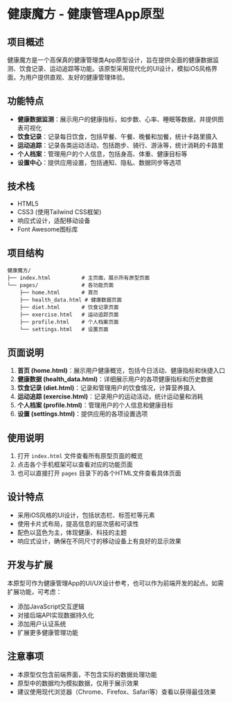 # 健康魔方 - 健康管理App原型

## 项目概述

健康魔方是一个高保真的健康管理类App原型设计，旨在提供全面的健康数据监测、饮食记录、运动追踪等功能。该原型采用现代化的UI设计，模拟iOS风格界面，为用户提供直观、友好的健康管理体验。

## 功能特点

- **健康数据监测**：展示用户的健康指标，如步数、心率、睡眠等数据，并提供图表可视化
- **饮食记录**：记录每日饮食，包括早餐、午餐、晚餐和加餐，统计卡路里摄入
- **运动追踪**：记录各类运动活动，包括跑步、骑行、游泳等，统计消耗的卡路里
- **个人档案**：管理用户的个人信息，包括身高、体重、健康目标等
- **设置中心**：提供应用设置，包括通知、隐私、数据同步等选项

## 技术栈

- HTML5
- CSS3 (使用Tailwind CSS框架)
- 响应式设计，适配移动设备
- Font Awesome图标库

## 项目结构

```
健康魔方/
├── index.html          # 主页面，展示所有原型页面
└── pages/              # 各功能页面
    ├── home.html       # 首页
    ├── health_data.html # 健康数据页面
    ├── diet.html       # 饮食记录页面
    ├── exercise.html   # 运动追踪页面
    ├── profile.html    # 个人档案页面
    └── settings.html   # 设置页面
```

## 页面说明

1. **首页 (home.html)**：展示用户健康概览，包括今日活动、健康指标和快捷入口
2. **健康数据 (health_data.html)**：详细展示用户的各项健康指标和历史数据
3. **饮食记录 (diet.html)**：记录和管理用户的饮食情况，计算营养摄入
4. **运动追踪 (exercise.html)**：记录用户的运动活动，统计运动量和消耗
5. **个人档案 (profile.html)**：管理用户的个人信息和健康目标
6. **设置 (settings.html)**：提供应用的各项设置选项

## 使用说明

1. 打开 `index.html` 文件查看所有原型页面的概览
2. 点击各个手机框架可以查看对应的功能页面
3. 也可以直接打开 `pages` 目录下的各个HTML文件查看具体页面

## 设计特点

- 采用iOS风格的UI设计，包括状态栏、标签栏等元素
- 使用卡片式布局，提高信息的层次感和可读性
- 配色以蓝色为主，体现健康、科技的主题
- 响应式设计，确保在不同尺寸的移动设备上有良好的显示效果

## 开发与扩展

本原型可作为健康管理App的UI/UX设计参考，也可以作为前端开发的起点。如需扩展功能，可考虑：

- 添加JavaScript交互逻辑
- 对接后端API实现数据持久化
- 添加用户认证系统
- 扩展更多健康管理功能

## 注意事项

- 本原型仅包含前端界面，不包含实际的数据处理功能
- 原型中的数据均为模拟数据，仅用于展示效果
- 建议使用现代浏览器（Chrome、Firefox、Safari等）查看以获得最佳效果